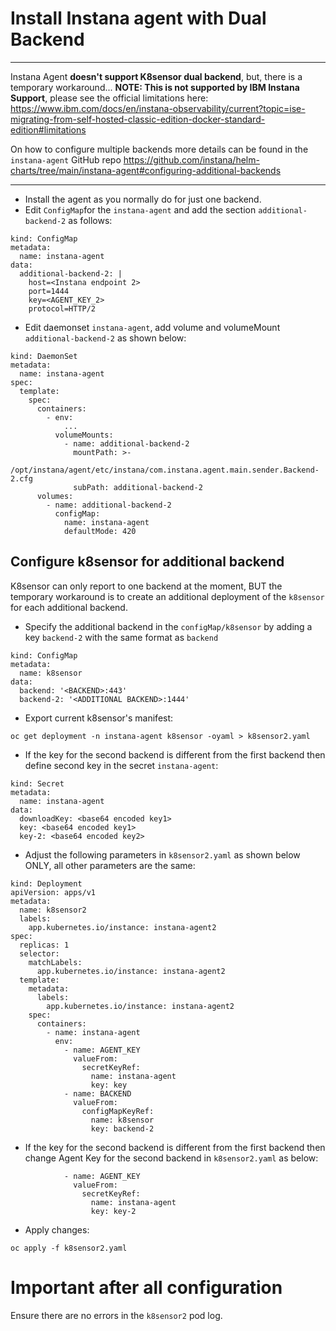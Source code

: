 # Install Instana agent with Dual Backend
---
Instana Agent **doesn't support K8sensor dual backend**, but, there is a temporary workaround...
**NOTE: This is not supported by IBM Instana Support**, please see the official limitations here:
https://www.ibm.com/docs/en/instana-observability/current?topic=ise-migrating-from-self-hosted-classic-edition-docker-standard-edition#limitations

On how to configure multiple backends more details can be found in the `instana-agent` GitHub repo
https://github.com/instana/helm-charts/tree/main/instana-agent#configuring-additional-backends

---

- Install the agent as you normally do for just one backend.
- Edit `ConfigMap`for the `instana-agent` and add the section `additional-backend-2` as follows:

```
kind: ConfigMap
metadata:
  name: instana-agent
data:
  additional-backend-2: |
    host=<Instana endpoint 2>
    port=1444
    key=<AGENT_KEY_2>
    protocol=HTTP/2
```

- Edit daemonset `instana-agent`, add volume and volumeMount `additional-backend-2` as shown below:

```
kind: DaemonSet
metadata:
  name: instana-agent
spec:
  template:
    spec:
      containers:
        - env:
            ...
          volumeMounts:
            - name: additional-backend-2
              mountPath: >-
                /opt/instana/agent/etc/instana/com.instana.agent.main.sender.Backend-2.cfg
              subPath: additional-backend-2
      volumes:
        - name: additional-backend-2
          configMap:
            name: instana-agent
            defaultMode: 420
```

## Configure k8sensor for additional backend

K8sensor can only report to one backend at the moment, BUT the temporary workaround is to create an additional deployment of the `k8sensor` for each additional backend.

- Specify the additional backend in the `configMap/k8sensor` by adding a key `backend-2` with the same format as `backend`

```
kind: ConfigMap
metadata:
  name: k8sensor
data:
  backend: '<BACKEND>:443'
  backend-2: '<ADDITIONAL BACKEND>:1444'
```

- Export current k8sensor's manifest:

`oc get deployment -n instana-agent k8sensor -oyaml > k8sensor2.yaml`

- If the key for the second backend is different from the first backend then define second key in the secret `instana-agent`:

```
kind: Secret
metadata:
  name: instana-agent
data:
  downloadKey: <base64 encoded key1>
  key: <base64 encoded key1>
  key-2: <base64 encoded key2>
```

- Adjust the following parameters in `k8sensor2.yaml` as shown below ONLY, all other parameters are the same:

```
kind: Deployment
apiVersion: apps/v1
metadata:
  name: k8sensor2
  labels:
    app.kubernetes.io/instance: instana-agent2
spec:
  replicas: 1
  selector:
    matchLabels:
      app.kubernetes.io/instance: instana-agent2
  template:
    metadata:
      labels:
        app.kubernetes.io/instance: instana-agent2
    spec:
      containers:
        - name: instana-agent
          env:
            - name: AGENT_KEY
              valueFrom:
                secretKeyRef:
                  name: instana-agent
                  key: key
            - name: BACKEND
              valueFrom:
                configMapKeyRef:
                  name: k8sensor
                  key: backend-2
```

- If the key for the second backend is different from the first backend then change Agent Key for the second backend in `k8sensor2.yaml` as below:

```
            - name: AGENT_KEY
              valueFrom:
                secretKeyRef:
                  name: instana-agent
                  key: key-2
```

- Apply changes:

`oc apply -f k8sensor2.yaml`

# Important after all configuration
Ensure there are no errors in the `k8sensor2` pod log.

